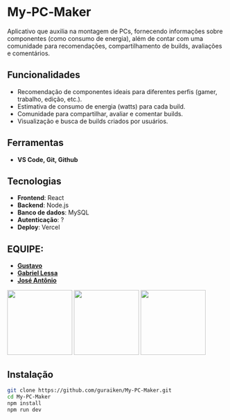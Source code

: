 # My‑PC‑Maker

Aplicativo que auxilia na montagem de PCs, fornecendo informações sobre componentes (como consumo de energia), além de contar com uma comunidade para recomendações, compartilhamento de builds, avaliações e comentários.

## Funcionalidades

- Recomendação de componentes ideais para diferentes perfis (gamer, trabalho, edição, etc.).
- Estimativa de consumo de energia (watts) para cada build.
- Comunidade para compartilhar, avaliar e comentar builds.
- Visualização e busca de builds criados por usuários.

## Ferramentas
- **VS Code, Git, Github**


## Tecnologias

- **Frontend**: React
- **Backend**: Node.js
- **Banco de dados**: MySQL
- **Autenticação**: ?
- **Deploy**: Vercel

## EQUIPE: 
- **[Gustavo](https://github.com/guraiken)**
- **[Gabriel Lessa](https://github.com/Neko-stack)** 
- **[José Antônio](https://github.com/piercezeveil)** 
<img src="https://avatars.githubusercontent.com/u/203922917?v=4" width="150"/>
<img src="https://avatars.githubusercontent.com/u/203922083?v=4" width="150"/>
<img src="https://avatars.githubusercontent.com/u/203923246?v=4" width="150"/>

## Instalação

```bash
git clone https://github.com/guraiken/My-PC-Maker.git
cd My‑PC‑Maker
npm install
npm run dev
